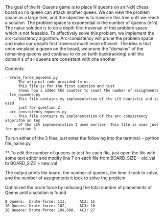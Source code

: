 The goal of the N-Queens game is to place N queens on an NxN chess board so no queen can attack another queen. We can view the problem space as a large tree, and the objective is to traverse this tree until we reach a solution. The problem space is exponential in the number of queens (n^n). The naive solution is to do a depth first traversal of this problem space which is not feasable. To effectively solve this problem, we implement the arc-consistency algorithm. Arc-consistency will prune the problem space and make our deapth first traversal much more efficient. The idea is that once we place a queen on the board, we prune the "domains" of the remaining queens and continue to do so (with backtracking) until the domain's of all queens are consistent with one another

Contents: 

    - brute_force_nqueens.py 
        - The original code provided to us. 
          This file is for the first question and just 
          shows how i added the counter to count the number of assignments
    - lcv_nqueens.py
        - This file contains my implementation of the LCV heuristic and is used
          just for question 2.
    - arc_consistency_nqueens.py
        - This file contains my implenentation of the arc consistency algorithm on top
          of the LCV implementation I used earlier. This file is used just for question 3
          
To run either of the 3 files, just enter the following into the terminal: 
    - python file_name.py
    
** To edit the number of queens to test for each file, just open the file with
   some text editor and modify line 7 on each file from BOARD_SIZE = old_val to BOARD_SIZE = new_val
   
The output prints the board, the number of queens, the time it took to solve, 
and the number of assignments it took to solve the problem

Optimized the brute force by reducing the total number of placements of Qeens until a solution is found

    8 Queens:  brute-force: 113,      AC3: 15
    10 Queens: brute-force: 102,      AC3: 10
    20 Queens: brute-force: 199,500,  AC3: 27
